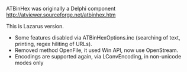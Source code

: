 ATBinHex was originally a Delphi component http://atviewer.sourceforge.net/atbinhex.htm

This is Lazarus version.

* Some features disabled via ATBinHexOptions.inc (searching of text, printing, regex hiliting of URLs).
* Removed method OpenFile, it used Win API, now use OpenStream.
* Encodings are supported again, via LConvEncoding, in non-unicode modes only
